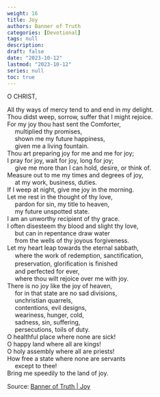 ```yaml
---
weight: 16
title: Joy
authors: Banner of Truth
categories: [Devotional]
tags: null
description: 
draft: false
date: "2023-10-12"
lastmod: "2023-10-12"
series: null
toc: true
---
```


<!--more-->

<!-- Tab links -->

O CHRIST,

All thy ways of mercy tend to and end in my delight.
<br>Thou didst weep, sorrow, suffer that I might rejoice.
<br>For my joy thou hast sent the Comforter,
<br>&emsp;  multiplied thy promises,
<br>&emsp;  shown me my future happiness,
<br>&emsp;  given me a living fountain.
<br>Thou art preparing joy for me and me for joy;
<br>I pray for joy, wait for joy, long for joy;
<br>&emsp;  give me more than I can hold, desire, or think of.
<br>Measure out to me my times and degrees of joy,
<br>&emsp;  at my work, business, duties.
<br>If I weep at night, give me joy in the morning.
<br>Let me rest in the thought of thy love,
<br>&emsp;  pardon for sin, my title to heaven,
<br>&emsp;  my future unspotted state.
<br>I am an unworthy recipient of thy grace.
<br>I often disesteem thy blood and slight thy love,
<br>&emsp;  but can in repentance draw water
<br>&emsp;  from the wells of thy joyous forgiveness.
<br>Let my heart leap towards the eternal sabbath,
<br>&emsp;  where the work of redemption, sanctiﬁcation,
<br>&emsp;    preservation, gloriﬁcation is ﬁnished
<br>&emsp;    and perfected for ever,
<br>&emsp;  where thou wilt rejoice over me with joy.
<br>There is no joy like the joy of heaven,
<br>&emsp;  for in that state are no sad divisions,
<br>&emsp;  unchristian quarrels,
<br>&emsp;  contentions, evil designs,
<br>&emsp;  weariness, hunger, cold,
<br>&emsp;  sadness, sin, suffering,
<br>&emsp;  persecutions, toils of duty.
<br>O healthful place where none are sick!
<br>O happy land where all are kings!
<br>O holy assembly where all are priests!
<br>How free a state where none are servants
<br>&emsp;  except to thee!
<br>Bring me speedily to the land of joy.

Source: <a href = "https://banneroftruth.org/us/devotional/joy/" target="_blank" rel="noopener noreferrer">Banner of Truth | Joy</a>